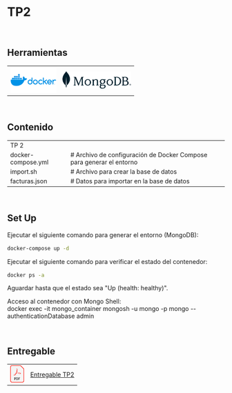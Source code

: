 # TP2

<br>

## Herramientas
<table border="0">
  <tr valign="center">
    <td><img src="../imgs/docker.png" alt="Docker" height="60"></td>
    <td><img src="../imgs/mongodb.png" alt="MongoDB" height="40"></td>
  </tr>
</table>
<br>

## Contenido

<table border="0">
  <tr valign="center">
    <td colspan="2">TP 2</td>
  </tr>
  <tr valign="center">
    <td>docker-compose.yml</td>
    <td># Archivo de configuración de Docker Compose para generar el entorno</td>
  </tr>
  <tr valign="center">
    <td>import.sh</td>
    <td># Archivo para crear la base de datos</td>
  </tr>
    <tr valign="center">
    <td>facturas.json</td>
    <td># Datos para importar en la base de datos</td>
</table>
<br>

## Set Up

Ejecutar el siguiente comando para generar el entorno (MongoDB):

```Bash
docker-compose up -d
```

Ejecutar el siguiente comando para verificar el estado del contenedor:
```Bash
docker ps -a
```

Aguardar hasta que el estado sea "Up (health: healthy)".

Acceso al contenedor con Mongo Shell:  
docker exec -it mongo_container mongosh -u mongo -p mongo --authenticationDatabase admin

<br>


## Entregable
<table border="0">
  <tr valign="center">
    <td><img src="../imgs/pdf.png" alt="PDF" height="40"></td>
    <td><a href="./CEIA_BDIA_TP2_a1618.pdf" target="_blank">Entregable TP2</a></td>
  </tr>
</table>
<br>
